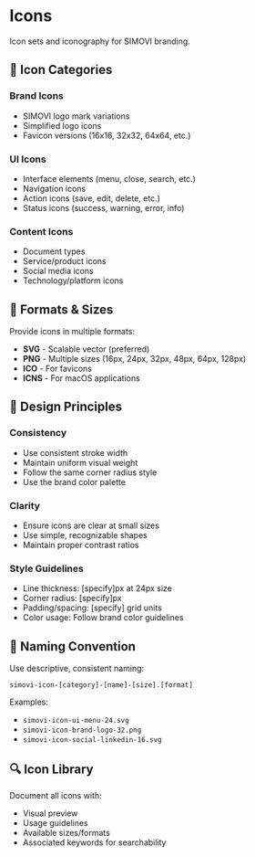 # Icons

Icon sets and iconography for SIMOVI branding.

## 🎨 Icon Categories

### Brand Icons
- SIMOVI logo mark variations
- Simplified logo icons
- Favicon versions (16x16, 32x32, 64x64, etc.)

### UI Icons
- Interface elements (menu, close, search, etc.)
- Navigation icons
- Action icons (save, edit, delete, etc.)
- Status icons (success, warning, error, info)

### Content Icons
- Document types
- Service/product icons
- Social media icons
- Technology/platform icons

## 📐 Formats & Sizes

Provide icons in multiple formats:
- **SVG** - Scalable vector (preferred)
- **PNG** - Multiple sizes (16px, 24px, 32px, 48px, 64px, 128px)
- **ICO** - For favicons
- **ICNS** - For macOS applications

## 🎯 Design Principles

### Consistency
- Use consistent stroke width
- Maintain uniform visual weight
- Follow the same corner radius style
- Use the brand color palette

### Clarity
- Ensure icons are clear at small sizes
- Use simple, recognizable shapes
- Maintain proper contrast ratios

### Style Guidelines
- Line thickness: [specify]px at 24px size
- Corner radius: [specify]px
- Padding/spacing: [specify] grid units
- Color usage: Follow brand color guidelines

## 📝 Naming Convention

Use descriptive, consistent naming:
```
simovi-icon-[category]-[name]-[size].[format]
```

Examples:
- `simovi-icon-ui-menu-24.svg`
- `simovi-icon-brand-logo-32.png`
- `simovi-icon-social-linkedin-16.svg`

## 🔍 Icon Library

Document all icons with:
- Visual preview
- Usage guidelines
- Available sizes/formats
- Associated keywords for searchability
